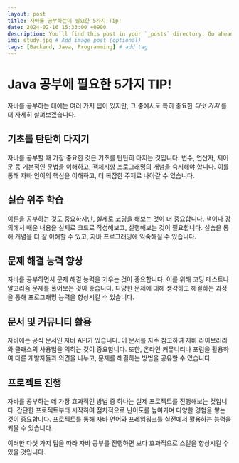 ```yaml
---
layout: post
title: 자바를 공부하는데 필요한 5가지 Tip!
date: 2024-02-16 15:33:00 +0900
description: You’ll find this post in your `_posts` directory. Go ahead and edit it and re-build the site to see your changes. # Add post description (optional)
img: study.jpg # Add image post (optional)
tags: [Backend, Java, Programming] # add tag
---
```

# Java 공부에 필요한 5가지 TIP!
자바를 공부하는 데에는 여러 가지 팁이 있지만, 그 중에서도 특히 중요한 *다섯 가지* 를 더 자세히 살펴보겠습니다.

## 기초를 탄탄히 다지기
 자바를 공부할 때 가장 중요한 것은 기초를 탄탄히 다지는 것입니다. 변수, 연산자, 제어문 등 기본적인 문법을 이해하고, 객체지향 프로그래밍의 개념을 숙지해야 합니다. 이를 통해 자바 언어의 핵심을 이해하고, 더 복잡한 주제로 나아갈 수 있습니다.

## 실습 위주 학습
 이론을 공부하는 것도 중요하지만, 실제로 코딩을 해보는 것이 더 중요합니다. 책이나 강의에서 배운 내용을 실제로 코드로 작성해보고, 실행해보는 것이 필요합니다. 실습을 통해 개념을 더 잘 이해할 수 있고, 자바 프로그래밍에 익숙해질 수 있습니다.

## 문제 해결 능력 향상
 자바를 공부하면서 문제 해결 능력을 키우는 것이 중요합니다. 이를 위해 코딩 테스트나 알고리즘 문제를 풀어보는 것이 좋습니다. 다양한 문제에 대해 생각하고 해결하는 과정을 통해 프로그래밍 능력을 향상시킬 수 있습니다.

## 문서 및 커뮤니티 활용
 자바에는 공식 문서인 자바 API가 있습니다. 이 문서를 자주 참고하여 자바 라이브러리와 클래스의 사용법을 익히는 것이 중요합니다. 또한, 온라인 커뮤니티나 포럼을 활용하여 다른 개발자들과 의견을 나누고, 문제를 해결하는 방법을 공유할 수 있습니다.

## 프로젝트 진행
 자바를 공부하는 데 가장 효과적인 방법 중 하나는 실제 프로젝트를 진행해보는 것입니다. 간단한 프로젝트부터 시작하여 점차적으로 난이도를 높여가며 다양한 경험을 쌓는 것이 중요합니다. 프로젝트를 통해 자바 언어와 프레임워크를 실전에서 활용하는 능력을 키울 수 있습니다.

이러한 다섯 가지 팁을 따라 자바 공부를 진행하면 보다 효과적으로 스킬을 향상시킬 수 있을 것입니다.